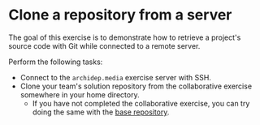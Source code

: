 # Clone a repository from a server

<!-- START doctoc -->
<!-- END doctoc -->

The goal of this exercise is to demonstrate how to retrieve a project's source code with Git while connected to a remote server.

Perform the following tasks:

* Connect to the `archidep.media` exercise server with SSH.
* Clone your team's solution repository from the collaborative exercise somewhere in your home directory.
  * If you have not completed the collaborative exercise, you can try doing the same with the [base repository](https://github.com/MediaComem/comem-archidep-php-todo-exercise).
